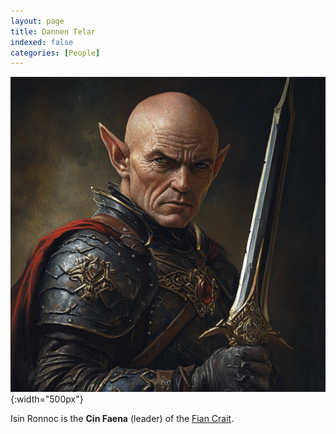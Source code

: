 ```yaml
---
layout: page
title: Dannen Telar
indexed: false
categories: [People]
---
```


![Isin Ronnoc](/persons/isin_ronnoc.png){:width="500px"}

Isin Ronnoc is the **Cin Faena** (leader) of the [Fian Crait](/nations/sethai_federation).